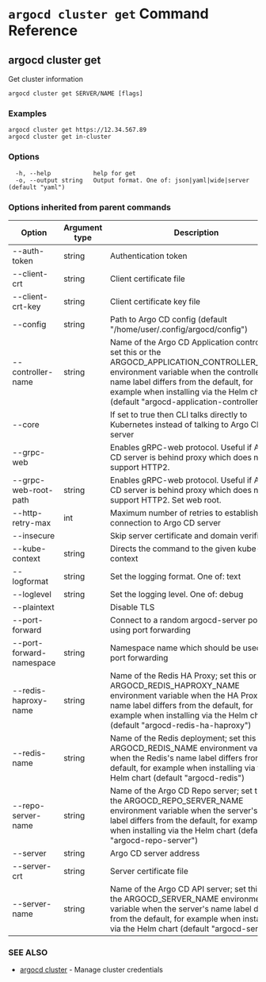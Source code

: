 # `argocd cluster get` Command Reference

## argocd cluster get

Get cluster information

```
argocd cluster get SERVER/NAME [flags]
```

### Examples

```
argocd cluster get https://12.34.567.89
argocd cluster get in-cluster
```

### Options

```
  -h, --help            help for get
  -o, --output string   Output format. One of: json|yaml|wide|server (default "yaml")
```

### Options inherited from parent commands

| Option | Argument type | Description |
| ---------------- | ------ | ---- |
| --auth-token | string | Authentication token |
| --client-crt | string | Client certificate file |
| --client-crt-key | string | Client certificate key file |
| --config | string | Path to Argo CD config (default "/home/user/.config/argocd/config") |
| --controller-name | string | Name of the Argo CD Application controller; set this or the ARGOCD_APPLICATION_CONTROLLER_NAME environment variable when the controller's name label differs from the default, for example when installing via the Helm chart (default "argocd-application-controller") |
| --core | |If set to true then CLI talks directly to Kubernetes instead of talking to Argo CD API server |
| --grpc-web | |Enables gRPC-web protocol. Useful if Argo CD server is behind proxy which does not support HTTP2. |
| --grpc-web-root-path | string | Enables gRPC-web protocol. Useful if Argo CD server is behind proxy which does not support HTTP2. Set web root. |
| --http-retry-max | int | Maximum number of retries to establish http connection to Argo CD server |
| --insecure | |Skip server certificate and domain verification |
| --kube-context | string | Directs the command to the given kube-context |
| --logformat | string | Set the logging format. One of: text|json (default "text") |
| --loglevel | string | Set the logging level. One of: debug|info|warn|error (default "info") |
| --plaintext | |Disable TLS |
| --port-forward | |Connect to a random argocd-server port using port forwarding |
| --port-forward-namespace | string | Namespace name which should be used for port forwarding |
| --redis-haproxy-name | string | Name of the Redis HA Proxy; set this or the ARGOCD_REDIS_HAPROXY_NAME environment variable when the HA Proxy's name label differs from the default, for example when installing via the Helm chart (default "argocd-redis-ha-haproxy") |
| --redis-name | string | Name of the Redis deployment; set this or the ARGOCD_REDIS_NAME environment variable when the Redis's name label differs from the default, for example when installing via the Helm chart (default "argocd-redis") |
| --repo-server-name | string | Name of the Argo CD Repo server; set this or the ARGOCD_REPO_SERVER_NAME environment variable when the server's name label differs from the default, for example when installing via the Helm chart (default "argocd-repo-server") |
| --server | string | Argo CD server address |
| --server-crt | string | Server certificate file |
| --server-name | string | Name of the Argo CD API server; set this or the ARGOCD_SERVER_NAME environment variable when the server's name label differs from the default, for example when installing via the Helm chart (default "argocd-server") |

### SEE ALSO

* [argocd cluster](argocd_cluster.md)	 - Manage cluster credentials


